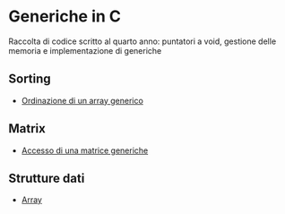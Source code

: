 # Generiche in C
Raccolta di codice scritto al quarto anno: puntatori a void, gestione delle memoria e implementazione di generiche

## Sorting
- [Ordinazione di un array generico](generic_array_sort.c)

## Matrix
- [Accesso di una matrice generiche](generic_matrix_access.c)

## Strutture dati
- [Array](generic_array.c)